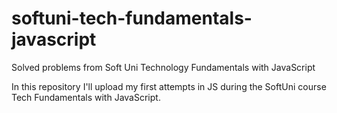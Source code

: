 # softuni-tech-fundamentals-javascript
Solved problems from Soft Uni Technology Fundamentals with JavaScript 

In this repository I'll upload my first attempts in JS during the SoftUni course Tech Fundamentals with JavaScript.
